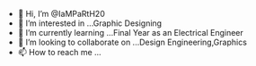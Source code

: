 - 👋 Hi, I’m @IaMPaRtH20
- 👀 I’m interested in ...Graphic Designing
- 🌱 I’m currently learning ...Final Year as an Electrical Engineer
- 💞️ I’m looking to collaborate on ...Design Engineering,Graphics
- 📫 How to reach me ...

<!---
IaMPaRtH20/IaMPaRtH20 is a ✨ special ✨ repository because its `README.md` (this file) appears on your GitHub profile.
You can click the Preview link to take a look at your changes.
--->
